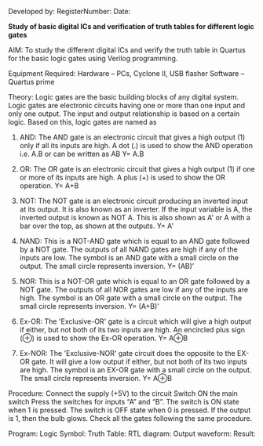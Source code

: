 Developed by: 
RegisterNumber:
Date:

**Study of basic digital ICs and verification of truth tables for different logic gates**

AIM: To study the different digital ICs and verify the truth table in Quartus for the basic logic gates using Verilog programming.

Equipment Required: Hardware – PCs, Cyclone II, USB flasher Software – Quartus prime 

Theory: Logic gates are the basic building blocks of any digital system. Logic gates are electronic circuits having one or more than one input and only one output. The input and output relationship is based on a certain logic. Based on this, logic gates are named as

1. AND: The AND gate is an electronic circuit that gives a high output (1) only if all its inputs are high. A dot (.) is used to show the AND operation i.e. A.B or can be written as AB
Y= A.B

2. OR: The OR gate is an electronic circuit that gives a high output (1) if one or more of its inputs are high. A plus (+) is used to show the OR operation.
Y= A+B

3. NOT: The NOT gate is an electronic circuit producing an inverted input at its output. It is also known as an inverter. If the input variable is A, the inverted output is known as NOT A. This is also shown as A' or A with a bar over the top, as shown at the outputs.
Y= A'

4. NAND: This is a NOT-AND gate which is equal to an AND gate followed by a NOT gate. The outputs of all NAND gates are high if any of the inputs are low. The symbol is an AND gate with a small circle on the output. The small circle represents inversion.
Y= (AB)’

5. NOR: This is a NOT-OR gate which is equal to an OR gate followed by a NOT gate. The outputs of all NOR gates are low if any of the inputs are high. The symbol is an OR gate with a small circle on the output. The small circle represents inversion.
Y= (A+B)’

6. Ex-OR: The 'Exclusive-OR' gate is a circuit which will give a high output if either, but not both of its two inputs are high. An encircled plus sign (⊕) is used to show the Ex-OR operation.
Y= A⊕B

7. Ex-NOR: The 'Exclusive-NOR' gate circuit does the opposite to the EX-OR gate. It will give a low output if either, but not both of its two inputs are high. The symbol is an EX-OR gate with a small circle on the output. The small circle represents inversion.
Y= A⊕B

Procedure:
Connect the supply (+5V) to the circuit Switch ON the main switch Press the switches for inputs “A” and “B”. The switch is ON state when 1 is pressed. The switch is OFF state when 0 is pressed. If the output is 1, then the bulb glows. Check all the gates following the same procedure.

Program:
Logic Symbol:
Truth Table:
RTL diagram:
Output waveform:
Result: 
